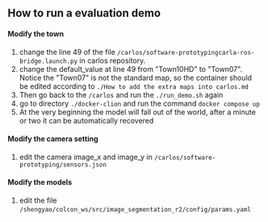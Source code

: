 ## How to run a evaluation demo 

#### Modify the town


1. change the line 49 of the file `/carlos/software-prototypingcarla-ros-bridge.launch.py` in carlos repository.
2. change the default_value at line 49 from "Town10HD" to "Town07". Notice the "Town07" is not the standard map, so the container should be edited according to `./How to add the extra maps into carlos.md`
3. Then go back to the `/carlos` and run the `./run_demo.sh` again
4. go to directory `./docker-clion` and run the command `docker compose up`
5. At the very beginning the model will fall out of the world, after a minute or two it can be automatically recovered


#### Modify the camera setting

1. edit the camera image_x and image_y in `/carlos/software-prototyping/sensors.json`


#### Modify the models

1. edit the file `/shengyao/colcon_ws/src/image_segmentation_r2/config/params.yaml`